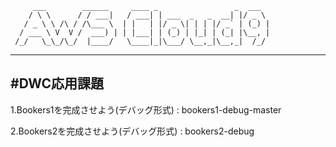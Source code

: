          ___        ______     ____ _                 _  ___  
        / \ \      / / ___|   / ___| | ___  _   _  __| |/ _ \ 
       / _ \ \ /\ / /\___ \  | |   | |/ _ \| | | |/ _` | (_) |
      / ___ \ V  V /  ___) | | |___| | (_) | |_| | (_| |\__, |
     /_/   \_\_/\_/  |____/   \____|_|\___/ \__,_|\__,_|  /_/ 
 ----------------------------------------------------------------- 


#DWC応用課題
 ----------------------------------------------------------------- 
1.Bookers1を完成させよう(デバッグ形式) : bookers1-debug-master

2.Bookers2を完成させよう(デバッグ形式) : bookers2-debug